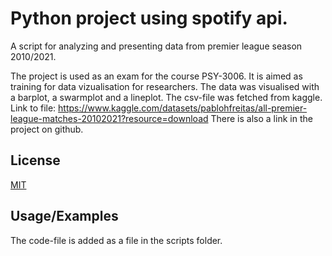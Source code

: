 # Python project using spotify api.

A script for analyzing and presenting data from premier league season 2010/2021.

The project is used as an exam for the course PSY-3006. It is aimed as training for data vizualisation for researchers. 
The data was visualised with a barplot, a swarmplot and a lineplot. 
The csv-file was fetched from kaggle. Link to file: https://www.kaggle.com/datasets/pablohfreitas/all-premier-league-matches-20102021?resource=download
There is also a link in the project on github. 


## License

[MIT](https://choosealicense.com/licenses/mit/)


## Usage/Examples

The code-file is added as a file in the scripts folder.
